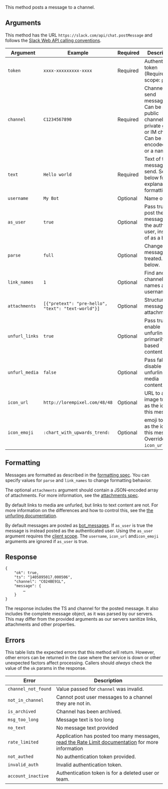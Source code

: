 This method posts a message to a channel.

## Arguments

This method has the URL `https://slack.com/api/chat.postMessage` and follows the [Slack Web API calling conventions](/web#basics).

| Argument | Example | Required | Description |
| --- | --- | --- | --- |
| `token` | `xxxx-xxxxxxxxx-xxxx` | Required | Authentication token (Requires scope: `post`) |
| `channel` | `C1234567890` | Required | Channel to send message to. Can be a public channel, private group or IM channel. Can be an encoded ID, or a name. |
| `text` | `Hello world` | Required | Text of the message to send. See below for an explanation of formatting. |
| `username` | `My Bot` | Optional | Name of bot. |
| `as_user` | `true` | Optional | Pass true to post the message as the authed user, instead of as a bot |
| `parse` | `full` | Optional | Change how messages are treated. See below. |
| `link_names` | `1` | Optional | Find and link channel names and usernames. |
| `attachments` | `[{"pretext": "pre-hello", "text": "text-world"}]` | Optional | Structured message attachments. |
| `unfurl_links` | `true` | Optional | Pass true to enable unfurling of primarily text-based content. |
| `unfurl_media` | `false` | Optional | Pass false to disable unfurling of media content. |
| `icon_url` | `http://lorempixel.com/48/48` | Optional | URL to an image to use as the icon for this message |
| `icon_emoji` | `:chart_with_upwards_trend:` | Optional | emoji to use as the icon for this message. Overrides `icon_url`. |

## Formatting

Messages are formatted as described in the [formatting spec](/docs/formatting). You can specify values for `parse` and `link_names` to change formatting behavior.

The optional `attachments` argument should contain a JSON-encoded array of attachments. For more information, see the [attachments spec](/docs/attachments).

By default links to media are unfurled, but links to text content are not. For more information on the differences and how to control this, see the [the unfurling documentation](/docs/unfurling).

By default messages are posted as [bot\_messages](/events/message/bot_message). If `as_user` is true the message is instead posted as the authenticated user. Using the `as_user` argument requires the [client scope](/docs/oauth#auth_scopes). The `username`, `icon_url` and`icon_emoji` arguments are ignored if `as_user` is true.

## Response

```
{
    "ok": true,
    "ts": "1405895017.000506",
    "channel": "C024BE91L",
    "message": {
        …
    }
}
```

The response includes the TS and channel for the posted message. It also includes the complete message object, as it was parsed by our servers. This may differ from the provided arguments as our servers sanitize links, attachments and other properties.

## Errors

This table lists the expected errors that this method will return. However, other errors can be returned in the case where the service is down or other unexpected factors affect processing. Callers should _always_ check the value of the `ok` params in the response.

| Error | Description |
| --- | --- |
| `channel_not_found` | Value passed for `channel` was invalid. |
| `not_in_channel` | Cannot post user messages to a channel they are not in. |
| `is_archived` | Channel has been archived. |
| `msg_too_long` | Message text is too long |
| `no_text` | No message text provided |
| `rate_limited` | Application has posted too many messages, [read the Rate Limit documentation](/docs/rate-limits) for more information |
| `not_authed` | No authentication token provided. |
| `invalid_auth` | Invalid authentication token. |
| `account_inactive` | Authentication token is for a deleted user or team. |

